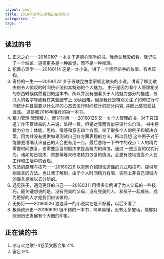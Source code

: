 ```yaml
---
layout: post
title: 2016年至今已读和正在读的书
categories: ''
tags: ''
---
```

## 读过的书

1. 正义之心——20160107 一本关于道德心理学的书。我承认我没细看，就记住了一个结论：道德更多是一种直觉，而不是一种推理。
2. 犯罪心理学——20160114 这是一本小说，讲了一个连环杀手的故事，有点压抑。
3. 奇特的一生——20160122 关于苏联昆虫学家柳比歇夫的小说。讲诉了柳比歇夫的令人惊叹的时间统计法和其特别的个人魅力。
由于是因为看个人管理相关的东西时候偶然看到的这本书，所以并没有细看关于人格魅力部分的描述，苏联人的名字导致我在某些细节上
阅读困难，但是我还是特别关注了如何进行时间统计并且需要以什么样的心态去进行时间统计的部分内容, 并因此感觉受益匪浅。
这是我2016年推荐的第一本书。
4. 精力管理:管理精力，而非时间——20160125 又一本个人管理的书。对于只知道工作不管效率的人来说，值得一看，但是对我而言似乎没什么价值。
书中将精力分为：体能、思维、情感和意志四个方面，举了很多个人的例子和解决方案。因为并没有提供如果测试自己各方面表现的方法，所以我想
这些例子对于能够更准确认识自己的人会更有用一点。最后总结一下书中的观点：人的精力需要时间恢复，也需要适当的锻炼来提高精力的阈值，通过
一些适当的仪式行为，诸如每日锻炼、冥想等等来改进精力恢复的情况，会更有效地提高个人在工作和生活中的表现。
5. 忽悠的原理与技巧——20160226 以实例介绍舆论造谣的方式和技巧，提供辨别谣言的方法。也让我了解到，由于个人时间精力有限，实际上非自己领域内的谣言是难以去分辨的。
6. 遇见孩子，遇见更好的自己——20160311 用很多实例讲了为人父母的一些技巧。最关键想说的是，没有完美的父母，没有完美的人，和孩子一起成长，成为更好的人才是我们应该做的。
7. 无影灯——20160526 渡边淳一的小说实在是不好看，以后不看了
8. 极简欧洲史--20160630 很不错的一本书，简单易懂，没有太多废话，能够对欧洲历史发展有个大概的印象。

## 正在读的书
1. 冰与火之歌1-4卷英文版合集 4%
2. 富足 9%